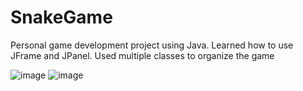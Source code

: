 # SnakeGame
Personal game development project using Java. 
Learned how to use JFrame and JPanel.
Used multiple classes to organize the game

![image](https://user-images.githubusercontent.com/92288227/221087064-ec83b466-5e34-4b8d-b118-a163e0ef495c.png)
![image](https://user-images.githubusercontent.com/92288227/221087093-2d91fe42-f129-4009-b06a-55733d21a979.png)

